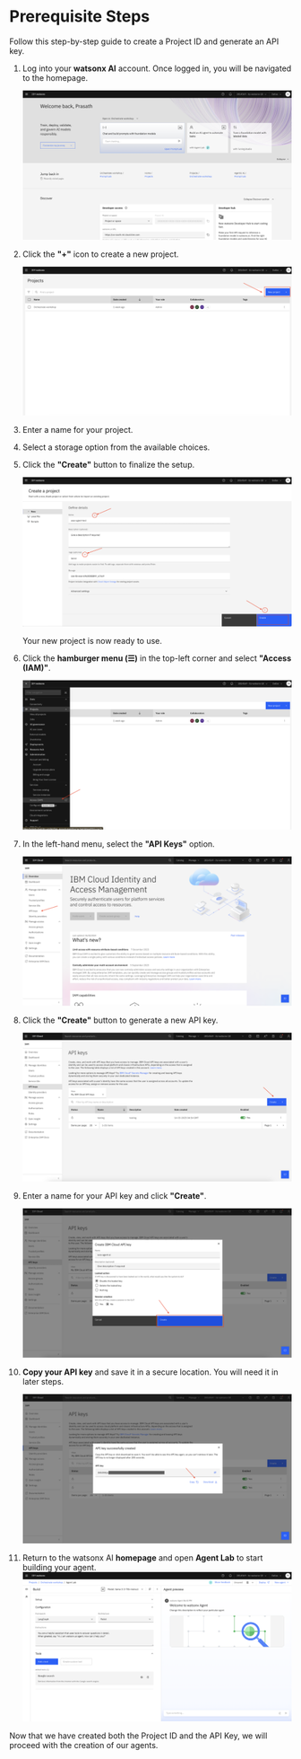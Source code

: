 # Prerequisite Steps

Follow this step-by-step guide to create a Project ID and generate an API key.

1. Log into your **watsonx AI** account. Once logged in, you will be navigated to the homepage.  

   ![Watsonx Homepage](/environment-setup/assets/home-page.png)  

2. Click the **"+"** icon to create a new project.  

   ![Create Project](/environment-setup/assets/add-project.png)  

3. Enter a name for your project.  
4. Select a storage option from the available choices.  
5. Click the **"Create"** button to finalize the setup.  

   ![Project Details](/environment-setup/assets/create-project.png)  

   Your new project is now ready to use.  

6. Click the **hamburger menu (☰)** in the top-left corner and select **"Access (IAM)"**.  

   ![Access IAM](/environment-setup/assets/iam-access.png)  

7. In the left-hand menu, select the **"API Keys"** option.  

   ![API Keys Menu](/environment-setup/assets/click-api-key.png)  

8. Click the **"Create"** button to generate a new API key.  

   ![API Key Page](/environment-setup/assets/create-api-key.png)  

9. Enter a name for your API key and click **"Create"**.  

   ![Create Api key](/environment-setup/assets/api-key-details.png)  

10. **Copy your API key** and save it in a secure location. You will need it in later steps.  

    ![Api Key Show](/environment-setup/assets/copy-api-key.png)  

11. Return to the watsonx AI **homepage** and open **Agent Lab** to start building your agent. 
![Agent Lab](/environment-setup/assets/agent-lab.png) 

Now that we have created both the Project ID and the API Key, we will proceed with the creation of our agents.